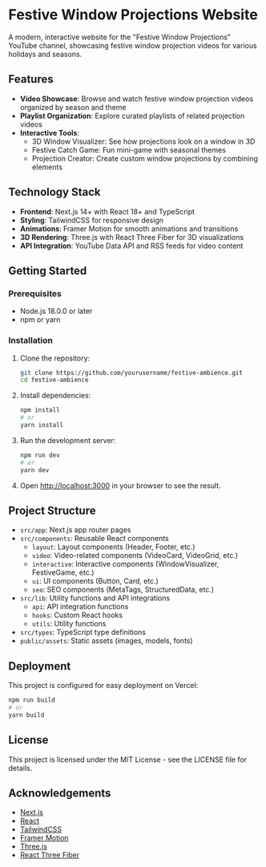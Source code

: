 # Festive Window Projections Website

A modern, interactive website for the "Festive Window Projections" YouTube channel, showcasing festive window projection videos for various holidays and seasons.

## Features

- **Video Showcase**: Browse and watch festive window projection videos organized by season and theme
- **Playlist Organization**: Explore curated playlists of related projection videos
- **Interactive Tools**:
  - 3D Window Visualizer: See how projections look on a window in 3D
  - Festive Catch Game: Fun mini-game with seasonal themes
  - Projection Creator: Create custom window projections by combining elements

## Technology Stack

- **Frontend**: Next.js 14+ with React 18+ and TypeScript
- **Styling**: TailwindCSS for responsive design
- **Animations**: Framer Motion for smooth animations and transitions
- **3D Rendering**: Three.js with React Three Fiber for 3D visualizations
- **API Integration**: YouTube Data API and RSS feeds for video content

## Getting Started

### Prerequisites

- Node.js 18.0.0 or later
- npm or yarn

### Installation

1. Clone the repository:
   ```bash
   git clone https://github.com/yourusername/festive-ambience.git
   cd festive-ambience
   ```

2. Install dependencies:
   ```bash
   npm install
   # or
   yarn install
   ```

3. Run the development server:
   ```bash
   npm run dev
   # or
   yarn dev
   ```

4. Open [http://localhost:3000](http://localhost:3000) in your browser to see the result.

## Project Structure

- `src/app`: Next.js app router pages
- `src/components`: Reusable React components
  - `layout`: Layout components (Header, Footer, etc.)
  - `video`: Video-related components (VideoCard, VideoGrid, etc.)
  - `interactive`: Interactive components (WindowVisualizer, FestiveGame, etc.)
  - `ui`: UI components (Button, Card, etc.)
  - `seo`: SEO components (MetaTags, StructuredData, etc.)
- `src/lib`: Utility functions and API integrations
  - `api`: API integration functions
  - `hooks`: Custom React hooks
  - `utils`: Utility functions
- `src/types`: TypeScript type definitions
- `public/assets`: Static assets (images, models, fonts)

## Deployment

This project is configured for easy deployment on Vercel:

```bash
npm run build
# or
yarn build
```

## License

This project is licensed under the MIT License - see the LICENSE file for details.

## Acknowledgements

- [Next.js](https://nextjs.org/)
- [React](https://reactjs.org/)
- [TailwindCSS](https://tailwindcss.com/)
- [Framer Motion](https://www.framer.com/motion/)
- [Three.js](https://threejs.org/)
- [React Three Fiber](https://github.com/pmndrs/react-three-fiber)
